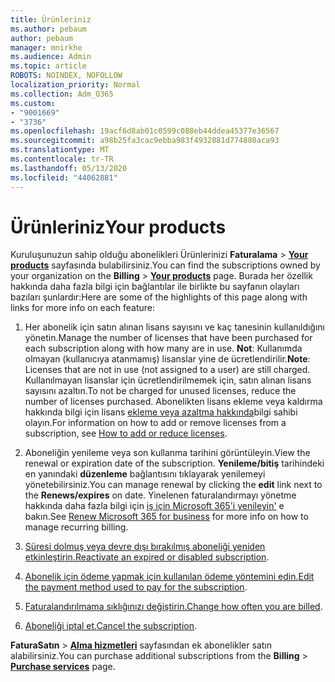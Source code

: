 ```yaml
---
title: Ürünleriniz
ms.author: pebaum
author: pebaum
manager: mnirkhe
ms.audience: Admin
ms.topic: article
ROBOTS: NOINDEX, NOFOLLOW
localization_priority: Normal
ms.collection: Adm_O365
ms.custom:
- "9001669"
- "3736"
ms.openlocfilehash: 19acf6d8ab01c0599c088eb44ddea45377e36567
ms.sourcegitcommit: a98b25fa3cac9ebba983f4932881d774880aca93
ms.translationtype: MT
ms.contentlocale: tr-TR
ms.lasthandoff: 05/13/2020
ms.locfileid: "44062881"
---
```

# <a name="your-products"></a><span data-ttu-id="a2275-102">Ürünleriniz</span><span class="sxs-lookup"><span data-stu-id="a2275-102">Your products</span></span>

<span data-ttu-id="a2275-103">Kuruluşunuzun sahip olduğu abonelikleri Ürünlerinizi **Faturalama**  >  **[Your products](https://go.microsoft.com/fwlink/p/?linkid=842054)** sayfasında bulabilirsiniz.</span><span class="sxs-lookup"><span data-stu-id="a2275-103">You can find the subscriptions owned by your organization on the **Billing** > **[Your products](https://go.microsoft.com/fwlink/p/?linkid=842054)** page.</span></span> <span data-ttu-id="a2275-104">Burada her özellik hakkında daha fazla bilgi için bağlantılar ile birlikte bu sayfanın olayları bazıları şunlardır:</span><span class="sxs-lookup"><span data-stu-id="a2275-104">Here are some of the highlights of this page along with links for more info on each feature:</span></span>

1. <span data-ttu-id="a2275-105">Her abonelik için satın alınan lisans sayısını ve kaç tanesinin kullanıldığını yönetin.</span><span class="sxs-lookup"><span data-stu-id="a2275-105">Manage the number of licenses that have been purchased for each subscription along with how many are in use.</span></span>  <span data-ttu-id="a2275-106">**Not**: Kullanımda olmayan (kullanıcıya atanmamış) lisanslar yine de ücretlendirilir.</span><span class="sxs-lookup"><span data-stu-id="a2275-106">**Note**: Licenses that are not in use (not assigned to a user) are still charged.</span></span>  <span data-ttu-id="a2275-107">Kullanılmayan lisanslar için ücretlendirilmemek için, satın alınan lisans sayısını azaltın.</span><span class="sxs-lookup"><span data-stu-id="a2275-107">To not be charged for unused licenses, reduce the number of licenses purchased.</span></span> <span data-ttu-id="a2275-108">Abonelikten lisans ekleme veya kaldırma hakkında bilgi için lisans [ekleme veya azaltma hakkında](https://docs.microsoft.com/alchemyinsights/how-to-add-or-reduce-licenses)bilgi sahibi olayın.</span><span class="sxs-lookup"><span data-stu-id="a2275-108">For information on how to add or remove licenses from a subscription, see [How to add or reduce licenses](https://docs.microsoft.com/alchemyinsights/how-to-add-or-reduce-licenses).</span></span>

2. <span data-ttu-id="a2275-109">Aboneliğin yenileme veya son kullanma tarihini görüntüleyin.</span><span class="sxs-lookup"><span data-stu-id="a2275-109">View the renewal or expiration date of the subscription.</span></span>  <span data-ttu-id="a2275-110">**Yenileme/bitiş** tarihindeki en yanındaki **düzenleme** bağlantısını tıklayarak yenilemeyi yönetebilirsiniz.</span><span class="sxs-lookup"><span data-stu-id="a2275-110">You can manage renewal by clicking the **edit** link next to the **Renews/expires** on date.</span></span>  <span data-ttu-id="a2275-111">Yinelenen faturalandırmayı yönetme hakkında daha fazla bilgi için [iş için Microsoft 365'i yenileyin'](https://go.microsoft.com/fwlink/?linkid=2119216) e bakın.</span><span class="sxs-lookup"><span data-stu-id="a2275-111">See [Renew Microsoft 365 for business](https://go.microsoft.com/fwlink/?linkid=2119216) for more info on how to manage recurring billing.</span></span>

3. <span data-ttu-id="a2275-112">[Süresi dolmuş veya devre dışı bırakılmış aboneliği yeniden etkinleştirin.](https://go.microsoft.com/fwlink/?linkid=2117519)</span><span class="sxs-lookup"><span data-stu-id="a2275-112">[Reactivate an expired or disabled subscription](https://go.microsoft.com/fwlink/?linkid=2117519).</span></span>

4. <span data-ttu-id="a2275-113">[Abonelik için ödeme yapmak için kullanılan ödeme yöntemini edin.](https://go.microsoft.com/fwlink/?linkid=2117167)</span><span class="sxs-lookup"><span data-stu-id="a2275-113">[Edit the payment method used to pay for the subscription](https://go.microsoft.com/fwlink/?linkid=2117167).</span></span>

5. <span data-ttu-id="a2275-114">[Faturalandırılmama sıklığınızı değiştirin.](https://go.microsoft.com/fwlink/?linkid=2119112)</span><span class="sxs-lookup"><span data-stu-id="a2275-114">[Change how often you are billed](https://go.microsoft.com/fwlink/?linkid=2119112).</span></span>

6. <span data-ttu-id="a2275-115">[Aboneliği iptal et.](https://go.microsoft.com/fwlink/?linkid=2119113)</span><span class="sxs-lookup"><span data-stu-id="a2275-115">[Cancel the subscription](https://go.microsoft.com/fwlink/?linkid=2119113).</span></span>

<span data-ttu-id="a2275-116">**FaturaSatın**  >  [**Alma hizmetleri**](https://go.microsoft.com/fwlink/p/?linkid=868433) sayfasından ek abonelikler satın alabilirsiniz.</span><span class="sxs-lookup"><span data-stu-id="a2275-116">You can purchase additional subscriptions from the **Billing** > [**Purchase services**](https://go.microsoft.com/fwlink/p/?linkid=868433) page.</span></span>
